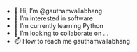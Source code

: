 - 👋 Hi, I’m @gauthamvallabhang
- 👀 I’m interested in software
- 🌱 I’m currently learning Python
- 💞️ I’m looking to collaborate on ...
- 📫 How to reach me gauthamvallabhang

<!---
gauthamvallabhang/gauthamvallabhang is a ✨ special ✨ repository because its `README.md` (this file) appears on your GitHub profile.
You can click the Preview link to take a look at your changes.
--->
